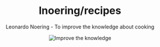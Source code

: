 <h1 align="center">lnoering/recipes</h1>

<div align="center">
  <p>Leonardo Noering - To improve the knowledge about cooking</p>
  <img src="https://img.shields.io/badge/knowlege-improve%20the%20knowledge-green" alt="Improve the knowledge" />
</div>